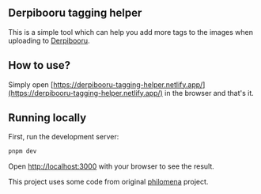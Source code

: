 ## Derpibooru tagging helper

This is a simple tool which can help you add more tags to the images when uploading to [Derpibooru](https://derpibooru.org).

## How to use?

Simply open [https://derpibooru-tagging-helper.netlify.app/](https://derpibooru-tagging-helper.netlify.app/) in the browser and that's it.

## Running locally

First, run the development server:

```bash
pnpm dev
```

Open [http://localhost:3000](http://localhost:3000) with your browser to see the result.

This project uses some code from original [philomena](https://github.com/derpibooru/philomena) project.
